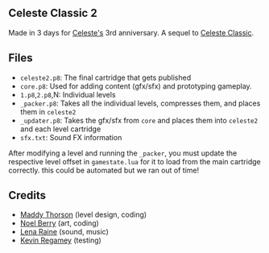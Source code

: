 
## Celeste Classic 2
Made in 3 days for [Celeste's](https://celestegame.com) 3rd anniversary.
A sequel to [Celeste Classic](https://mattmakesgames.itch.io/celesteclassic).

## Files
 - `celeste2.p8`: The final cartridge that gets published
 - `core.p8`: Used for adding content (gfx/sfx) and prototyping gameplay.
 - `1.p8`,`2.p8`,N: Individual levels
 - `_packer.p8`: Takes all the individual levels, compresses them, and places them in `celeste2`
 - `_updater.p8`: Takes the gfx/sfx from `core` and places them into `celeste2` and each level cartridge
 - `sfx.txt`: Sound FX information

After modifying a level and running the `_packer`, you must update the respective level offset in `gamestate.lua` for it to load from the main cartridge correctly. this could be automated but we ran out of time!

## Credits
 - [Maddy Thorson](https://twitter.com/maddythorson) (level design, coding)
 - [Noel Berry](https://twitter.com/noelfb) (art, coding)
 - [Lena Raine](https://twitter.com/kuraine) (sound, music)
 - [Kevin Regamey](https://twitter.com/regameyk) (testing)
